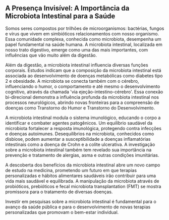## A Presença Invisível: A Importância da Microbiota Intestinal para a Saúde

Somos seres compostos por trilhões de microorganismos: bactérias, fungos e vírus que vivem em simbióticos relacionamentos com nosso organismo. Essa comunidade complexa, conhecida como microbiota, desempenha um papel fundamental na saúde humana. A microbiota intestinal, localizada em nosso trato digestivo, emerge como uma das mais importantes, com influências que vão muito além da digestão.

Além da digestão, a microbiota intestinal influencia diversas funções corporais. Estudos indicam que a composição da microbiota intestinal está associada ao desenvolvimento de doenças metabólicas como diabetes tipo 2 e obesidade. A microbiota se conecta também com o cérebro, influenciando o humor, o comportamento e até mesmo o desenvolvimento cognitivo, através da chamada 'via ejeção-intestino-cérebro'. Essa conexão bi-direcional demonstra a influência profunda da microbiota intestinal nos processos neurológicos, abrindo novas fronteiras para a compreensão de doenças como Transtorno do Humor e Transtorno do Desenvolvimento.

A microbiota intestinal modula o sistema imunológico, educando o corpo a identificar e combater agentes patogênicos. Um equilíbrio saudável da microbiota fortalecer a resposta imunológica, protegendo contra infecções e doenças autoimunes. Desequilíbrios na microbiota, conhecidos como disbiose, podem aumentar a susceptibilidade a doenças inflamatórias intestinais como a doença de Crohn e a colite ulcerativa. A investigação sobre a microbiota intestinal também tem revelado sua importância na prevenção e tratamento de alergias, asma e outras condições imunitárias.

A descoberta dos benefícios da microbiota intestinal abre um novo campo de estudo na medicina, prometendo um futuro em que terapias personalizadas e hábitos alimentares saudáveis irão contribuir para uma vida mais saudável e equilibrada. A manipulação da microbiota através de probióticos, prebióticos e fecal microbiota transplantation (FMT) se mostra promissora para o tratamento de diversas doenças.

Investir em pesquisas sobre a microbiota intestinal é fundamental para o avanço da saúde pública e para o desenvolvimento de novas terapias personalizadas que promovam o bem-estar individual.